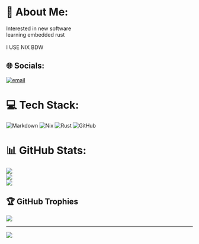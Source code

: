 # 💫 About Me:
Interested in new software <br>learning embedded rust<br><br>I USE NIX BDW


## 🌐 Socials:
[![email](https://img.shields.io/badge/Email-D14836?logo=gmail&logoColor=white)](mailto:damidorg72@gmail.com) 

# 💻 Tech Stack:
![Markdown](https://img.shields.io/badge/markdown-%23000000.svg?style=for-the-badge&logo=markdown&logoColor=white) ![Nix](https://img.shields.io/badge/NIX-5277C3.svg?style=for-the-badge&logo=NixOS&logoColor=white) ![Rust](https://img.shields.io/badge/rust-%23000000.svg?style=for-the-badge&logo=rust&logoColor=white) ![GitHub](https://img.shields.io/badge/github-%23121011.svg?style=for-the-badge&logo=github&logoColor=white)
# 📊 GitHub Stats:
![](https://github-readme-stats.vercel.app/api?username=damidorg&theme=dark&hide_border=false&include_all_commits=true&count_private=false)<br/>
![](https://nirzak-streak-stats.vercel.app/?user=damidorg&theme=dark&hide_border=false)<br/>
![](https://github-readme-stats.vercel.app/api/top-langs/?username=damidorg&theme=dark&hide_border=false&include_all_commits=true&count_private=false&layout=compact)

## 🏆 GitHub Trophies
![](https://github-profile-trophy.vercel.app/?username=damidorg&theme=radical&no-frame=false&no-bg=true&margin-w=4)

---
[![](https://visitcount.itsvg.in/api?id=damidorg&icon=4&color=0)](https://visitcount.itsvg.in)

<!-- Proudly created with GPRM ( https://gprm.itsvg.in ) -->
